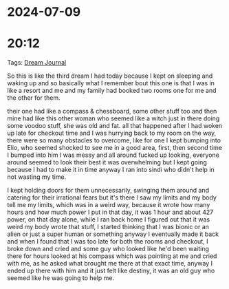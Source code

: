 
# 2024-07-09
# 20:12 

Tags: [Dream Journal](./Dream%20Journal.md)

So this is like the third dream I had today because I kept on sleeping and waking up and so basically what I remember bout this one is that I was in like a resort and me and my family had booked two rooms one for me and the other for them.  
  
their one had like a compass & chessboard, some other stuff too and then mine had like this other woman who seemed like a witch just in there doing some voodoo stuff, she was old and fat. all that happened after I had woken up late for checkout time and I was hurrying back to my room on the way, there were so many obstacles to overcome, like for one I kept bumping into Elio, who seemed shocked to see me in a good area, first, then second time I bumped into him I was messy and all around fucked up looking, everyone around seemed to look their best it was overwhelming but I kept going because I had to make it in time anyway I ran into sindi who didn't help in not wasting my time.  
  
I kept holding doors for them unnecessarily, swinging them around and catering for their irrational fears but it's there I saw my limits and my body tell me my limits, which was in a weird way, because it wrote how many hours and how much power I put in that day, it was 1 hour and about 427 power, on that day alone, while I ran back home I figured out that it was weird my body wrote that stuff, I started thinking that I was bionic or an alien or just a super human or something anyway I eventually made it back and when I found that I was too late for both the rooms and checkout, I broke down and cried and some guy who looked like he'd been waiting there for hours looked at his compass which was pointing at me and cried with me, as he asked what brought me there at that exact time, anyway I ended up there with him and it just felt like destiny, it was an old guy who seemed like he was going to help me.